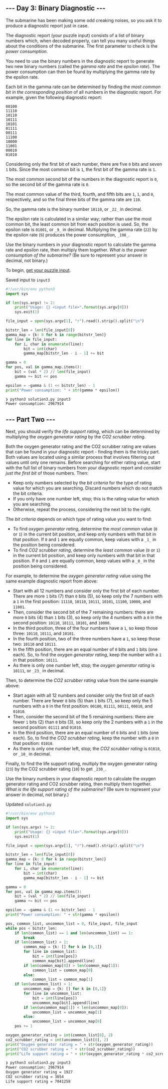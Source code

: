 ## --- Day 3: Binary Diagnostic ---

The submarine has been making some odd creaking noises, so you ask it to produce a diagnostic report just in case.

The diagnostic report (your puzzle input) consists of a list of binary numbers which, when decoded properly, can tell you many useful things about the conditions of the submarine. The first parameter to check is the _power consumption_.

You need to use the binary numbers in the diagnostic report to generate two new binary numbers (called the _gamma rate_ and the _epsilon rate_). The power consumption can then be found by multiplying the gamma rate by the epsilon rate.

Each bit in the gamma rate can be determined by finding the _most common bit in the corresponding position_ of all numbers in the diagnostic report. For example, given the following diagnostic report:

```
00100
11110
10110
10111
10101
01111
00111
11100
10000
11001
00010
01010
```

Considering only the first bit of each number, there are five `0` bits and seven `1` bits. Since the most common bit is `1`, the first bit of the gamma rate is `1`.

The most common second bit of the numbers in the diagnostic report is `0`, so the second bit of the gamma rate is `0`.

The most common value of the third, fourth, and fifth bits are `1`, `1`, and `0`, respectively, and so the final three bits of the gamma rate are `110`.

So, the gamma rate is the binary number `10110`, or `_22_` in decimal.

The epsilon rate is calculated in a similar way; rather than use the most common bit, the least common bit from each position is used. So, the epsilon rate is `01001`, or `_9_` in decimal. Multiplying the gamma rate (`22`) by the epsilon rate (`9`) produces the power consumption, `_198_`.

Use the binary numbers in your diagnostic report to calculate the gamma rate and epsilon rate, then multiply them together. _What is the power consumption of the submarine?_ (Be sure to represent your answer in decimal, not binary.)

To begin, [get your puzzle input](https://adventofcode.com/2021/day/3/input).

Saved input to `input3`
```python
#!/usr/bin/env python3
import sys

if len(sys.argv) != 2:
    print("Usage: {} <input file>".format(sys.argv[0]))
    sys.exit(1)

file_input = open(sys.argv[1], "r").read().strip().split("\n")

bitstr_len = len(file_input[0])
gamma_map = {k: 0 for k in range(bitstr_len)}
for line in file_input:
    for i, char in enumerate(line):
        bit = int(char)
        gamma_map[bitstr_len - i - 1] += bit

gamma = 0
for pos, val in gamma_map.items():
    bit = (val * 2) // len(file_input)
    gamma += bit << pos

epsilon = ~gamma & (1 << bitstr_len) - 1
print("Power consumption: " + str(gamma * epsilon))
```

```bash
❯ python3 solution3.py input3
Power consumption: 2967914
```

## --- Part Two ---

Next, you should verify the _life support rating_, which can be determined by multiplying the _oxygen generator rating_ by the _CO2 scrubber rating_.

Both the oxygen generator rating and the CO2 scrubber rating are values that can be found in your diagnostic report - finding them is the tricky part. Both values are located using a similar process that involves filtering out values until only one remains. Before searching for either rating value, start with the full list of binary numbers from your diagnostic report and _consider just the first bit_ of those numbers. Then:

-   Keep only numbers selected by the _bit criteria_ for the type of rating value for which you are searching. Discard numbers which do not match the bit criteria.
-   If you only have one number left, stop; this is the rating value for which you are searching.
-   Otherwise, repeat the process, considering the next bit to the right.

The _bit criteria_ depends on which type of rating value you want to find:

-   To find _oxygen generator rating_, determine the _most common_ value (`0` or `1`) in the current bit position, and keep only numbers with that bit in that position. If `0` and `1` are equally common, keep values with a `_1_` in the position being considered.
-   To find _CO2 scrubber rating_, determine the _least common_ value (`0` or `1`) in the current bit position, and keep only numbers with that bit in that position. If `0` and `1` are equally common, keep values with a `_0_` in the position being considered.

For example, to determine the _oxygen generator rating_ value using the same example diagnostic report from above:

-   Start with all 12 numbers and consider only the first bit of each number. There are more `1` bits (7) than `0` bits (5), so keep only the 7 numbers with a `1` in the first position: `11110`, `10110`, `10111`, `10101`, `11100`, `10000`, and `11001`.
-   Then, consider the second bit of the 7 remaining numbers: there are more `0` bits (4) than `1` bits (3), so keep only the 4 numbers with a `0` in the second position: `10110`, `10111`, `10101`, and `10000`.
-   In the third position, three of the four numbers have a `1`, so keep those three: `10110`, `10111`, and `10101`.
-   In the fourth position, two of the three numbers have a `1`, so keep those two: `10110` and `10111`.
-   In the fifth position, there are an equal number of `0` bits and `1` bits (one each). So, to find the _oxygen generator rating_, keep the number with a `1` in that position: `10111`.
-   As there is only one number left, stop; the _oxygen generator rating_ is `10111`, or `_23_` in decimal.

Then, to determine the _CO2 scrubber rating_ value from the same example above:

-   Start again with all 12 numbers and consider only the first bit of each number. There are fewer `0` bits (5) than `1` bits (7), so keep only the 5 numbers with a `0` in the first position: `00100`, `01111`, `00111`, `00010`, and `01010`.
-   Then, consider the second bit of the 5 remaining numbers: there are fewer `1` bits (2) than `0` bits (3), so keep only the 2 numbers with a `1` in the second position: `01111` and `01010`.
-   In the third position, there are an equal number of `0` bits and `1` bits (one each). So, to find the _CO2 scrubber rating_, keep the number with a `0` in that position: `01010`.
-   As there is only one number left, stop; the _CO2 scrubber rating_ is `01010`, or `_10_` in decimal.

Finally, to find the life support rating, multiply the oxygen generator rating (`23`) by the CO2 scrubber rating (`10`) to get `_230_`.

Use the binary numbers in your diagnostic report to calculate the oxygen generator rating and CO2 scrubber rating, then multiply them together. _What is the life support rating of the submarine?_ (Be sure to represent your answer in decimal, not binary.)

Updated `solution3.py`
```python
#!/usr/bin/env python3
import sys

if len(sys.argv) != 2:
    print("Usage: {} <input file>".format(sys.argv[0]))
    sys.exit(1)

file_input = open(sys.argv[1], "r").read().strip().split("\n")

bitstr_len = len(file_input[0])
gamma_map = {k: 0 for k in range(bitstr_len)}
for line in file_input:
    for i, char in enumerate(line):
        bit = int(char)
        gamma_map[bitstr_len - i - 1] += bit

gamma = 0
for pos, val in gamma_map.items():
    bit = (val * 2) // len(file_input)
    gamma += bit << pos

epsilon = ~gamma & (1 << bitstr_len) - 1
print("Power consumption: " + str(gamma * epsilon))

pos, common_list, uncommon_list = 0, file_input, file_input
while pos < bitstr_len:
    if len(common_list) == 1 and len(uncommon_list) == 1:
        break
    if len(common_list) > 1:
        common_map = {k: [] for k in [0,1]}
        for line in common_list:
            bit = int(line[pos])
            common_map[bit].append(line)
        if len(common_map[0]) > len(common_map[1]):
            common_list = common_map[0]
        else:
            common_list = common_map[1]
    if len(uncommon_list) > 1:
        uncommon_map = {k: [] for k in [0,1]}
        for line in uncommon_list:
            bit = int(line[pos])
            uncommon_map[bit].append(line)
        if len(uncommon_map[1]) < len(uncommon_map[0]):
            uncommon_list = uncommon_map[1]
        else:
            uncommon_list = uncommon_map[0]
    pos += 1

oxygen_generator_rating = int(common_list[0], 2)
co2_scrubber_rating = int(uncommon_list[0], 2)
print("Oxygen generator rating = " + str(oxygen_generator_rating))
print("CO2 scrubber rating = " + str(co2_scrubber_rating))
print("Life support rating = " + str(oxygen_generator_rating * co2_scrubber_rating))
```

```bash
❯ python3 solution3.py input3
Power consumption: 2967914
Oxygen generator rating = 1927
CO2 scrubber rating = 3654
Life support rating = 7041258
```